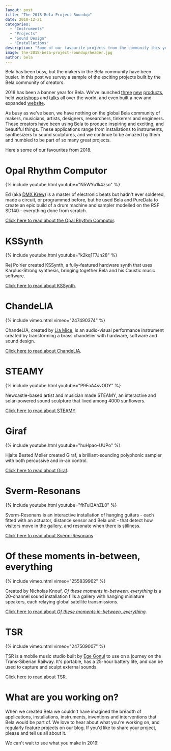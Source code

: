 ```yaml
---
layout: post
title: "The 2018 Bela Project Roundup"
date: 2018-12-21
categories:
  - "Instruments"
  - "Projects"
  - "Sound Design"
  - "Installations"
description: "Some of our favourite projects from the community this year"
image: the-2018-bela-project-roundup/header.jpg
author: bela
---
```


Bela has been busy, but the makers in the Bela community have been busier. In this post we survey a sample of the exciting projects built by the Bela community of creators.

2018 has been a banner year for Bela. We've launched [three](https://blog.bela.io/2018/02/22/bela-mini-launch/) [new](https://blog.bela.io/2018/05/08/CTAG-multichannel-audio-cape/) [products](http://blog.bela.io/2018/05/02/salt-a-programmable-eurorack-syntesizer/), held [workshops](http://localhost:4000/2018/10/12/bela-AR-VR-binaural-spatial-audio/) and [talks](https://loop.ableton.com/2018/program/activity/touch-code-play-creating-hybrid-physical-digital-music-instruments/) all over the world, and even built a new and expanded [website](https://bela.io).

As busy as we've been, we have nothing on the global Bela community of makers, musicians, artists, designers, researchers, tinkerers and engineers. These creators have been using Bela to produce inspiring and exciting, and beautiful things. These applications range from installations to instruments, synthesizers to sound sculptures, and we continue to be amazed by them and humbled to be part of so many great projects.

Here's some of our favourites from 2018.

# Opal Rhythm Computor

{% include youtube.html youtube="N5WYu1k4zso" %}

Ed (aka [DMX Krew](https://www.discogs.com/artist/983-DMX-Krew)) is a master of electronic beats but hadn't ever soldered, made a circuit, or programmed before, but he used Bela and PureData to create an epic build of a drum machine and sampler modelled on the RSF SD140 - everything done from scratch. 

[Click here to read about the Opal Rhythm Computor](https://blog.bela.io/2018/03/27/opal-rhythm-computor-dmx-krew/).

# KSSynth

{% include youtube.html youtube="k2kq1T7Jn28" %}

Rej Poirier created KSSynth, a fully-featured hardware synth that uses Karplus-Strong synthesis, bringing together Bela and his Caustic music software. 

[Click here to read about KSSynth](https://blog.bela.io/2018/11/24/bela-kssynth-caustic/).

# ChandeLIA

{% include vimeo.html vimeo="247490374" %}

ChandeLIA, created by [Lia Mice](https://www.liamice.com/), is an audio-visual performance instrument created by transforming a brass chandelier with hardware, software and sound design. 

[Click here to read about ChandeLIA](https://blog.bela.io/2018/03/08/chandelia-lia-mice-bela/).

# STEAMY

{% include youtube.html youtube="P9FoA4svODY" %}

Newcastle-based artist and musician made STEAMY, an interactive and solar-powered sound sculpture that lived among 4000 sunflowers.

[Click here to read about STEAMY](http://localhost:4000/2018/09/07/rob-blazey-steamy-bela/).

# Giraf

{% include youtube.html youtube="huHpao-UUPo" %}

Hjalte Bested Møller created Giraf, a brilliant-sounding polyphonic sampler with both percussive and in-air control.

[Click here to read about Giraf](https://blog.bela.io/2018/09/14/Giraf-Bela-Hjalte-Bested-Moller/).

# Sverm-Resonans

{% include youtube.html youtube="fhTuI3AhZL0" %}

Sverm-Resonans is an interactive installation of hanging guitars - each fitted with an actuator, distance sensor and Bela unit - that detect how visitors move in the gallery, and resonate when there is stillness. 

[Click here to read about Sverm-Resonans](https://blog.bela.io/2018/03/02/sverm-resonans-bela-interactive-guitar-installation/).

# Of these moments in-between, everything

{% include vimeo.html vimeo="255839962" %}

Created by Nicholas Knouf, *Of these moments in-between, everything* is a 20-channel sound installation fills a gallery with hanging miniature speakers, each relaying global satellite transmissions.

[Click here to read about *Of these moments in-between, everything*](https://blog.bela.io/2018/03/16/twenty-channel-sound-installation-nick-knouf/).

# TSR

{% include vimeo.html vimeo="247509007" %}

TSR is a mobile music studio built by [Ege Gonul](http://www.egegonul.com/) to use on a journey on the Trans-Siberian Railway. It's portable, has a 25-hour battery life, and can be used to capture and sculpt external sounds. 

[Click here to read about TSR](https://blog.bela.io/2018/02/12/bela-trans-siberian-railway-egegonul/).

# What are you working on?

When we created Bela we couldn't have imagined the breadth of applications, installations, instruments, inventions and interventions that Bela would be part of. We love to hear about what you're working on, and regularly feature projects on our blog. If you'd like to share your project, please <script type="text/javascript" language="javascript">
<!--
{ coded = "3zZV@xUo5.3V"
  key = "pQg6SOhxMzG2RtlPB0Lc8jYasToEfAHk9Jv5qeVFZi1u7NyDwUW4X3CmdbKnrI"
  shift=coded.length
  link=""
  for (i=0; i<coded.length; i++) {
    if (key.indexOf(coded.charAt(i))==-1) {
      ltr = coded.charAt(i)
      link += (ltr)
    }
    else {     
      ltr = (key.indexOf(coded.charAt(i))-shift+key.length) % key.length
      link += (key.charAt(ltr))
    }
  }
document.write("<a href='mailto:"+link+"'>send us an email</a>")
}
//-->
</script> and tell us all about it.

We can't wait to see what you make in 2019!